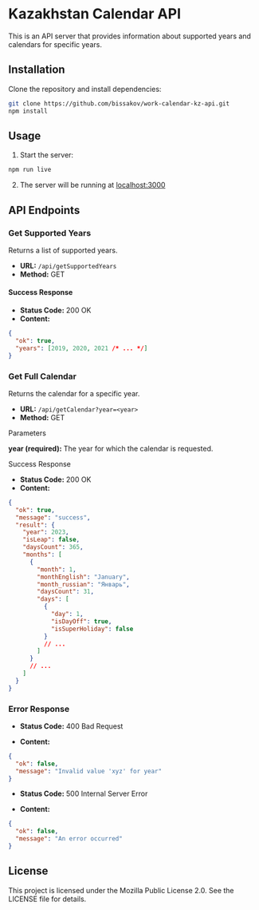 # Kazakhstan Calendar API

This is an API server that provides information about supported years and calendars for specific years.

## Installation

Clone the repository and install dependencies:

```bash
git clone https://github.com/bissakov/work-calendar-kz-api.git
npm install
```

## Usage

1. Start the server:

```bash
npm run live
```

2. The server will be running at [localhost:3000](http://localhost:3000)

## API Endpoints

### Get Supported Years

Returns a list of supported years.

- **URL:** `/api/getSupportedYears`
- **Method:** GET

#### Success Response

- **Status Code:** 200 OK
- **Content:**

```json
{
  "ok": true,
  "years": [2019, 2020, 2021 /* ... */]
}
```

### Get Full Calendar

Returns the calendar for a specific year.

- **URL:** `/api/getCalendar?year=<year>`
- **Method:** GET

Parameters

**year (required):** The year for which the calendar is requested.

Success Response

- **Status Code:** 200 OK
- **Content:**

```json
{
  "ok": true,
  "message": "success",
  "result": {
    "year": 2023,
    "isLeap": false,
    "daysCount": 365,
    "months": [
      {
        "month": 1,
        "monthEnglish": "January",
        "month_russian": "Январь",
        "daysCount": 31,
        "days": [
          {
            "day": 1,
            "isDayOff": true,
            "isSuperHoliday": false
          }
          // ...
        ]
      }
      // ...
    ]
  }
}
```

### Error Response

- **Status Code:** 400 Bad Request

- **Content:**

```json
{
  "ok": false,
  "message": "Invalid value 'xyz' for year"
}
```

- **Status Code:** 500 Internal Server Error

- **Content:**

```json
{
  "ok": false,
  "message": "An error occurred"
}
```

## License

This project is licensed under the Mozilla Public License 2.0. See the LICENSE file for details.
